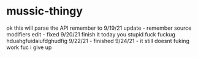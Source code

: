 # mussic-thingy
ok
this will parse the API
remember to
9/19/21 update - remember source modifiers
edit - fixed
9/20/21 finish it today you stupid fuck
fuckug hduahgfuidaiufdghudfig
9/22/21 - finished
9/24/21 - it still doesnt fuking work fuc i give up
